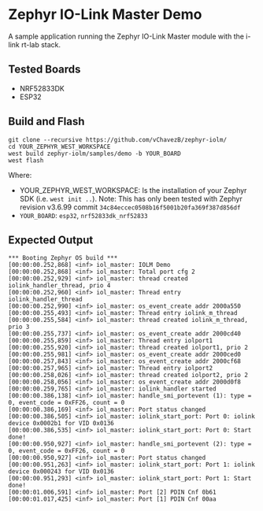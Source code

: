 # Zephyr IO-Link Master Demo

A sample application running the Zephyr IO-Link Master module with the i-link rt-lab stack.

## Tested Boards

- NRF52833DK
- ESP32

## Build and Flash

```
git clone --recursive https://github.com/vChavezB/zephyr-iolm/
cd YOUR_ZEPHYR_WEST_WORKSPACE
west build zephyr-iolm/samples/demo -b YOUR_BOARD
west flash
```

Where:

- YOUR_ZEPHYR_WEST_WORKSPACE: Is the installation of your Zephyr SDK (i.e. `west init ..`). 
  Note: This has only been tested with Zephyr revision v3.6.99 commit `34c84eccec0508b16f5001b20fa369f387d856df`
- `YOUR_BOARD`: `esp32`, `nrf52833dk_nrf52833`

## Expected Output

```
*** Booting Zephyr OS build ***
[00:00:00.252,868] <inf> iol_master: IOLM Demo
[00:00:00.252,868] <inf> iol_master: Total port cfg 2
[00:00:00.252,929] <inf> iol_master: thread created iolink_handler_thread, prio 4
[00:00:00.252,960] <inf> iol_master: Thread entry iolink_handler_thread
[00:00:00.252,990] <inf> iol_master: os_event_create addr 2000a550
[00:00:00.255,493] <inf> iol_master: Thread entry iolink_m_thread
[00:00:00.255,584] <inf> iol_master: thread created iolink_m_thread, prio 3
[00:00:00.255,737] <inf> iol_master: os_event_create addr 2000cd40
[00:00:00.255,859] <inf> iol_master: Thread entry iolport1
[00:00:00.255,920] <inf> iol_master: thread created iolport1, prio 2
[00:00:00.255,981] <inf> iol_master: os_event_create addr 2000ced0
[00:00:00.257,843] <inf> iol_master: os_event_create addr 2000cf68
[00:00:00.257,965] <inf> iol_master: Thread entry iolport2
[00:00:00.258,026] <inf> iol_master: thread created iolport2, prio 2
[00:00:00.258,056] <inf> iol_master: os_event_create addr 2000d0f8
[00:00:00.259,765] <inf> iol_master: iolink_handler started
[00:00:00.386,138] <inf> iol_master: handle_smi_portevent (1): type = 0, event_code = 0xFF26, count = 0
[00:00:00.386,169] <inf> iol_master: Port status changed
[00:00:00.386,505] <inf> iol_master: iolink_start_port: Port 0: iolink device 0x0002b1 for VID 0x0136
[00:00:00.386,535] <inf> iol_master: iolink_start_port: Port 0: Start done!
[00:00:00.950,927] <inf> iol_master: handle_smi_portevent (2): type = 0, event_code = 0xFF26, count = 0
[00:00:00.950,927] <inf> iol_master: Port status changed
[00:00:00.951,263] <inf> iol_master: iolink_start_port: Port 1: iolink device 0x000243 for VID 0x0136
[00:00:00.951,293] <inf> iol_master: iolink_start_port: Port 1: Start done!
[00:00:01.006,591] <inf> iol_master: Port [2] PDIN Cnf 0b61
[00:00:01.017,425] <inf> iol_master: Port [1] PDIN Cnf 00aa
```